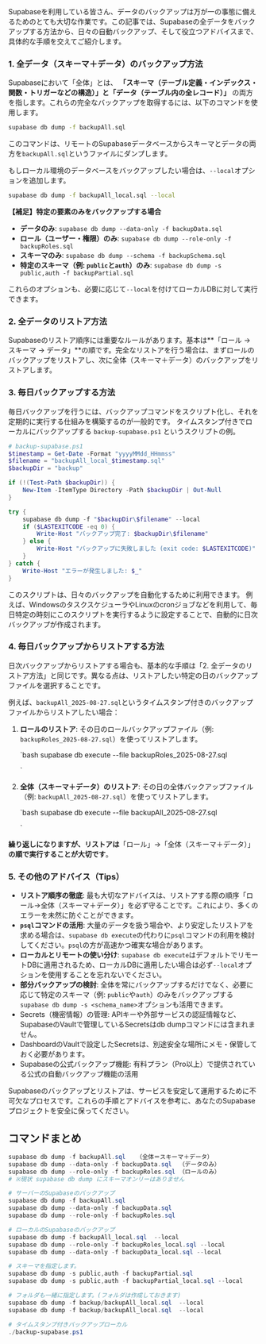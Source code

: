 <!--
title:   Supabaseのバックアップ
tags:    Supabase
id:      1a8a9b838b8807d85c42
private: false
-->
Supabaseを利用している皆さん、データのバックアップは万が一の事態に備えるためのとても大切な作業です。この記事では、Supabaseの全データをバックアップする方法から、日々の自動バックアップ、そして役立つアドバイスまで、具体的な手順を交えてご紹介します。

### 1. 全データ（スキーマ＋データ）のバックアップ方法

Supabaseにおいて「全体」とは、 **「スキーマ（テーブル定義・インデックス・関数・トリガーなどの構造）」**と**「データ（テーブル内の全レコード）」** の両方を指します。これらの完全なバックアップを取得するには、以下のコマンドを使用します。

```bash
supabase db dump -f backupAll.sql
```
このコマンドは、リモートのSupabaseデータベースからスキーマとデータの両方を`backupAll.sql`というファイルにダンプします。

もしローカル環境のデータベースをバックアップしたい場合は、`--local`オプションを追加します。
```bash
supabase db dump -f backupAll_local.sql --local
```

**【補足】特定の要素のみをバックアップする場合**
*   **データのみ**: `supabase db dump --data-only -f backupData.sql`
*   **ロール（ユーザー・権限）のみ**: `supabase db dump --role-only -f backupRoles.sql`
*   **スキーマのみ**: `supabase db dump --schema -f backupSchema.sql`
*   **特定のスキーマ（例: `public`と`auth`）のみ**: `supabase db dump -s public,auth -f backupPartial.sql`

これらのオプションも、必要に応じて`--local`を付けてローカルDBに対して実行できます。

### 2. 全データのリストア方法

Supabaseのリストア順序には重要なルールがあります。基本は**「ロール → スキーマ → データ」**の順です。完全なリストアを行う場合は、まずロールのバックアップをリストアし、次に全体（スキーマ＋データ）のバックアップをリストアします。

### 3. 毎日バックアップする方法

毎日バックアップを行うには、バックアップコマンドをスクリプト化し、それを定期的に実行する仕組みを構築するのが一般的です。
タイムスタンプ付きでローカルにバックアップする `backup-supabase.ps1` というスクリプトの例。

```powershell
# backup-supabase.ps1
$timestamp = Get-Date -Format "yyyyMMdd_HHmmss"
$filename = "backupAll_local_$timestamp.sql"
$backupDir = "backup"

if (!(Test-Path $backupDir)) {
    New-Item -ItemType Directory -Path $backupDir | Out-Null
}

try {
    supabase db dump -f "$backupDir\$filename" --local
    if ($LASTEXITCODE -eq 0) {
        Write-Host "バックアップ完了: $backupDir\$filename"
    } else {
        Write-Host "バックアップに失敗しました (exit code: $LASTEXITCODE)"
    }
} catch {
    Write-Host "エラーが発生しました: $_"
}

```

このスクリプトは、日々のバックアップを自動化するために利用できます。
例えば、WindowsのタスクスケジューラやLinuxのcronジョブなどを利用して、毎日特定の時刻にこのスクリプトを実行するように設定することで、自動的に日次バックアップが作成されます。

### 4. 毎日バックアップからリストアする方法

日次バックアップからリストアする場合も、基本的な手順は「2. 全データのリストア方法」と同じです。異なる点は、リストアしたい特定の日のバックアップファイルを選択することです。

例えば、`backupAll_2025-08-27.sql`というタイムスタンプ付きのバックアップファイルからリストアしたい場合：

1.  **ロールのリストア**:
    その日のロールバックアップファイル（例: `backupRoles_2025-08-27.sql`）を使ってリストアします。

    `bash
    supabase db execute --file backupRoles_2025-08-27.sql

    `

2.  **全体（スキーマ＋データ）のリストア**:
    その日の全体バックアップファイル（例: `backupAll_2025-08-27.sql`）を使ってリストアします。

    `bash
    supabase db execute --file backupAll_2025-08-27.sql

    `

**繰り返しになりますが、リストアは**「ロール」→「全体（スキーマ＋データ）」**の順で実行することが大切です**。

### 5. その他のアドバイス（Tips）

*   **リストア順序の徹底**: 最も大切なアドバイスは、リストアする際の順序「ロール→全体（スキーマ＋データ）」を必ず守ることです。これにより、多くのエラーを未然に防ぐことができます。
*   **`psql`コマンドの活用**: 大量のデータを扱う場合や、より安定したリストアを求める場合は、`supabase db execute`の代わりに`psql`コマンドの利用を検討してください。`psql`の方が高速かつ確実な場合があります。
*   **ローカルとリモートの使い分け**: `supabase db execute`はデフォルトでリモートDBに適用されるため、ローカルDBに適用したい場合は必ず`--local`オプションを使用することを忘れないでください。
*   **部分バックアップの検討**: 全体を常にバックアップするだけでなく、必要に応じて特定のスキーマ（例: `public`や`auth`）のみをバックアップする`supabase db dump -s <schema_name>`オプションも活用できます。
* Secrets（機密情報）の管理: APIキーや外部サービスの認証情報など、SupabaseのVaultで管理しているSecretsはdb dumpコマンドには含まれません。
* DashboardのVaultで設定したSecretsは、別途安全な場所にメモ・保管しておく必要があります。
* Supabaseの公式バックアップ機能: 有料プラン（Pro以上）で提供されている公式の自動バックアップ機能の活用

Supabaseのバックアップとリストアは、サービスを安定して運用するために不可欠なプロセスです。これらの手順とアドバイスを参考に、あなたのSupabaseプロジェクトを安全に保ってください。



## コマンドまとめ

```powershell
supabase db dump -f backupAll.sql	（全体＝スキーマ＋データ）
supabase db dump --data-only -f backupData.sql	（データのみ）
supabase db dump --role-only -f backupRoles.sql	（ロールのみ）
# ※現状 supabase db dump にスキーマオンリーはありません

# サーバーのSupabaseのバックアップ
supabase db dump -f backupAll.sql
supabase db dump --data-only -f backupData.sql
supabase db dump --role-only -f backupRoles.sql

# ローカルのSupabaseのバックアップ
supabase db dump -f backupAll_local.sql  --local
supabase db dump --role-only -f backupRoles_local.sql --local
supabase db dump --data-only -f backupData_local.sql --local

# スキーマを指定します。
supabase db dump -s public,auth -f backupPartial.sql
supabase db dump -s public,auth -f backupPartial_local.sql --local

# フォルダも一緒に指定します。(フォルダは作成しておきます)
supabase db dump -f backup/backupAll_local.sql  --local
supabase db dump -f backup/backupAll_local.sql  --local

# タイムスタンプ付きバックアップローカル
./backup-supabase.ps1

```